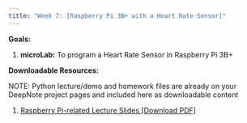 ```yaml
---
title: "Week 7: [Raspberry Pi 3B+ with a Heart Rate Sensor]"
---
```


**Goals:** 
1. **microLab:** To program a Heart Rate Sensor in Raspberry Pi 3B+ 

**Downloadable Resources:** 

NOTE: Python lecture/demo and homework files are already on your DeepNote project pages and included here as downloadable content 
1. <a href="{{ site.baseurl }}/files/Deck3_RPi3BplusPulseSensor_Module2_12012022.pdf" target="_blank">Raspberry Pi-related Lecture Slides [Download PDF]</a><br>